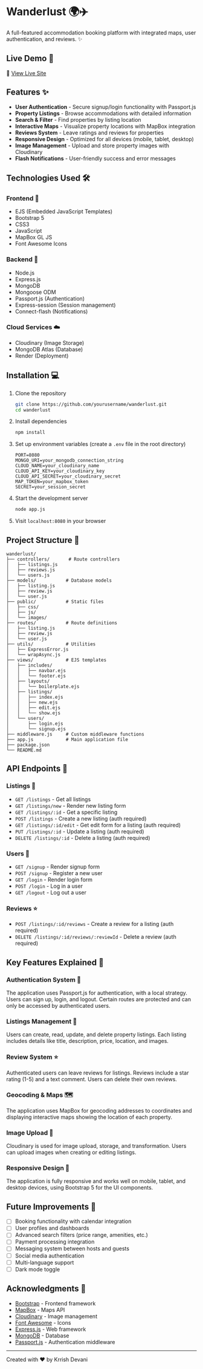 # Wanderlust 🌍✈️

A full-featured accommodation booking platform with integrated maps, user authentication, and reviews. ✨

## Live Demo 🚀

🔗 [View Live Site](https://wanderlust-j2gp.onrender.com/)

## Features ✨

- **User Authentication**  - Secure signup/login functionality with Passport.js
- **Property Listings**  - Browse accommodations with detailed information
- **Search & Filter**  - Find properties by listing location
- **Interactive Maps**  - Visualize property locations with MapBox integration
- **Reviews System**  - Leave ratings and reviews for properties
- **Responsive Design**  - Optimized for all devices (mobile, tablet, desktop)
- **Image Management**  - Upload and store property images with Cloudinary
- **Flash Notifications**  - User-friendly success and error messages

## Technologies Used 🛠️

### Frontend 🎨
- EJS (Embedded JavaScript Templates) 
- Bootstrap 5 
- CSS3 
- JavaScript 
- MapBox GL JS 
- Font Awesome Icons 

### Backend 🔧
- Node.js 
- Express.js 
- MongoDB 
- Mongoose ODM 
- Passport.js (Authentication) 
- Express-session (Session management) 
- Connect-flash (Notifications) 

### Cloud Services ☁️
- Cloudinary (Image Storage) 
- MongoDB Atlas (Database) 
- Render (Deployment) 

## Installation 💻

1. Clone the repository
   ```bash
   git clone https://github.com/yourusername/wanderlust.git
   cd wanderlust
   ```

2. Install dependencies
   ```bash
   npm install
   ```

3. Set up environment variables (create a `.env` file in the root directory)
   ```
   PORT=8080
   MONGO_URI=your_mongodb_connection_string
   CLOUD_NAME=your_cloudinary_name
   CLOUD_API_KEY=your_cloudinary_key
   CLOUD_API_SECRET=your_cloudinary_secret
   MAP_TOKEN=your_mapbox_token
   SECRET=your_session_secret
   ```

4. Start the development server
   ```bash
   node app.js
   ```

5. Visit `localhost:8080` in your browser

## Project Structure 📁

```
wanderlust/
├── controllers/       # Route controllers
│   ├── listings.js
│   ├── reviews.js
│   └── users.js
├── models/           # Database models
│   ├── listing.js
│   ├── review.js
│   └── user.js
├── public/           # Static files
│   ├── css/
│   ├── js/
│   └── images/
├── routes/           # Route definitions
│   ├── listing.js
│   ├── review.js
│   └── user.js
├── utils/            # Utilities
│   ├── ExpressError.js
│   └── wrapAsync.js
├── views/            # EJS templates
│   ├── includes/
│   │   ├── navbar.ejs
│   │   └── footer.ejs
│   ├── layouts/
│   │   └── boilerplate.ejs
│   ├── listings/
│   │   ├── index.ejs
│   │   ├── new.ejs
│   │   ├── edit.ejs
│   │   └── show.ejs
│   └── users/
│       ├── login.ejs
│       └── signup.ejs
├── middleware.js     # Custom middleware functions
├── app.js            # Main application file
├── package.json
└── README.md
```

## API Endpoints 🔌

### Listings 🏡
- `GET /listings` - Get all listings
- `GET /listings/new` - Render new listing form
- `GET /listings/:id` - Get a specific listing
- `POST /listings` - Create a new listing (auth required)
- `GET /listings/:id/edit` - Get edit form for a listing (auth required)
- `PUT /listings/:id` - Update a listing (auth required)
- `DELETE /listings/:id` - Delete a listing (auth required)

### Users 👤
- `GET /signup` - Render signup form
- `POST /signup` - Register a new user
- `GET /login` - Render login form
- `POST /login` - Log in a user
- `GET /logout` - Log out a user

### Reviews ⭐
- `POST /listings/:id/reviews` - Create a review for a listing (auth required)
- `DELETE /listings/:id/reviews/:reviewId` - Delete a review (auth required)

## Key Features Explained 🔑

### Authentication System 🔐
The application uses Passport.js for authentication, with a local strategy. Users can sign up, login, and logout. Certain routes are protected and can only be accessed by authenticated users.

### Listings Management 🏡
Users can create, read, update, and delete property listings. Each listing includes details like title, description, price, location, and images.

### Review System ⭐
Authenticated users can leave reviews for listings. Reviews include a star rating (1-5) and a text comment. Users can delete their own reviews.

### Geocoding & Maps 🗺️
The application uses MapBox for geocoding addresses to coordinates and displaying interactive maps showing the location of each property.

### Image Upload 📸
Cloudinary is used for image upload, storage, and transformation. Users can upload images when creating or editing listings.

### Responsive Design 📱
The application is fully responsive and works well on mobile, tablet, and desktop devices, using Bootstrap 5 for the UI components.

## Future Improvements 🚀

- [ ] Booking functionality with calendar integration 
- [ ] User profiles and dashboards 
- [ ] Advanced search filters (price range, amenities, etc.) 
- [ ] Payment processing integration 
- [ ] Messaging system between hosts and guests 
- [ ] Social media authentication 
- [ ] Multi-language support 
- [ ] Dark mode toggle 

## Acknowledgments 🙏

- [Bootstrap](https://getbootstrap.com/) - Frontend framework
- [MapBox](https://www.mapbox.com/) - Maps API
- [Cloudinary](https://cloudinary.com/) - Image management
- [Font Awesome](https://fontawesome.com/) - Icons
- [Express.js](https://expressjs.com/) - Web framework
- [MongoDB](https://www.mongodb.com/) - Database
- [Passport.js](https://www.passportjs.org/) - Authentication middleware

---

Created with ❤️ by Krrish Devani  
